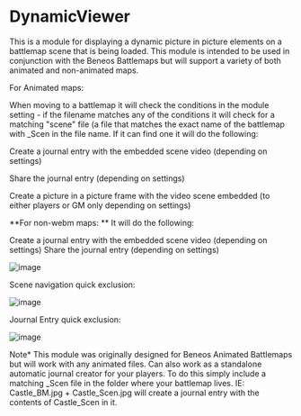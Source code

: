 # DynamicViewer

This is a module for displaying a dynamic picture in picture elements on a battlemap scene that is being loaded. This module is intended to be used in conjunction with the Beneos Battlemaps but will support a variety of both animated and non-animated maps.


For Animated maps:

When moving to a battlemap it will check the conditions in the module setting - if the filename matches any of the conditions it will check for a matching "scene" file (a file that matches the exact name of the battlemap with _Scen in the file name. If it can find one it will do the following:

Create a journal entry with the embedded scene video (depending on settings)

Share the journal entry (depending on settings)

Create a picture in a picture frame with the video scene embedded (to either players or GM only depending on settings)

**For non-webm maps:
**
It will do the following:

Create a journal entry with the embedded scene video (depending on settings)
Share the journal entry (depending on settings)

![image](https://user-images.githubusercontent.com/78631300/193439488-a42a18d1-81fe-4f01-b6b4-5645c1148aa7.png)


Scene navigation quick exclusion:

![image](https://user-images.githubusercontent.com/78631300/193439504-28aece89-96eb-4f40-b1f6-267f711b9413.png)

Journal Entry quick exclusion:

![image](https://user-images.githubusercontent.com/78631300/193439540-63a2ac7d-50ba-4ed3-9510-3cc691aa7065.png)

Note* This module was originally designed for Beneos Animated Battlemaps but will work with any animated files. Can also work as a standalone automatic journal creator for your players. To do this simply include a matching _Scen file in the folder where your battlemap lives. IE: Castle_BM.jpg + Castle_Scen.jpg will create a journal entry with the contents of Castle_Scen in it.
